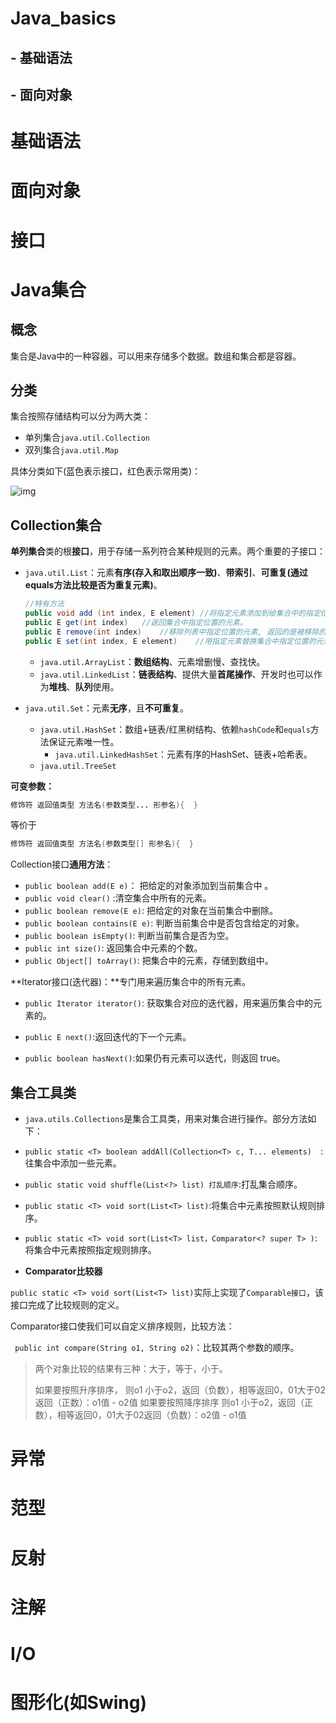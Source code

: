 # Java_basics
## - 基础语法
## - 面向对象

# 基础语法

# 面向对象

# 接口

# Java集合

## 概念

集合是Java中的一种容器，可以用来存储多个数据。数组和集合都是容器。

## 分类

集合按照存储结构可以分为两大类：

- 单列集合`java.util.Collection`
- 双列集合`java.util.Map`

具体分类如下(蓝色表示接口，红色表示常用类)：

![img](https://img2018.cnblogs.com/blog/1480948/201904/1480948-20190418134150126-789384923.png)

## Collection集合

**单列集合**类的根**接口**，用于存储一系列符合某种规则的元素。两个重要的子接口：

- `java.util.List`：元素**有序(存入和取出顺序一致)**、**带索引**、**可重复(通过equals方法比较是否为重复元素)**。

  ```java
  //特有方法
  public void add (int index, E element) //将指定元素添加到给集合中的指定位置上
  public E get(int index)	//返回集合中指定位置的元素。
  public E remove(int index)	//移除列表中指定位置的元素, 返回的是被移除的元素。
  public E set(int index, E element)	//用指定元素替换集合中指定位置的元素,返回值的更新前的元素。  
  ```

  - `java.util.ArrayList`：**数组结构**、元素增删慢、查找快。
  - `java.util.LinkedList`：**链表结构**、提供大量**首尾操作**、开发时也可以作为**堆栈**、**队列**使用。

- `java.util.Set`：元素**无序**，且**不可重复**。

  - `java.util.HashSet`：数组+链表/红黑树结构、依赖`hashCode`和`equals`方法保证元素唯一性。
    - `java.util.LinkedHashSet`：元素有序的HashSet、链表+哈希表。
  - `java.util.TreeSet`



**可变参数：**

```java
修饰符 返回值类型 方法名(参数类型... 形参名){  }
```

等价于

```java
修饰符 返回值类型 方法名(参数类型[] 形参名){  }
```



Collection接口**通用方法**：

* `public boolean add(E e)`：  把给定的对象添加到当前集合中 。
* `public void clear()` :清空集合中所有的元素。
* `public boolean remove(E e)`: 把给定的对象在当前集合中删除。
* `public boolean contains(E e)`: 判断当前集合中是否包含给定的对象。
* `public boolean isEmpty()`: 判断当前集合是否为空。
* `public int size()`: 返回集合中元素的个数。
* `public Object[] toArray()`: 把集合中的元素，存储到数组中。



**Iterator接口(迭代器)：**专门用来遍历集合中的所有元素。

- `public Iterator iterator()`: 获取集合对应的迭代器，用来遍历集合中的元素的。

- `public E next()`:返回迭代的下一个元素。
- `public boolean hasNext()`:如果仍有元素可以迭代，则返回 true。



## 集合工具类

* `java.utils.Collections`是集合工具类，用来对集合进行操作。部分方法如下：

- `public static <T> boolean addAll(Collection<T> c, T... elements)  `:往集合中添加一些元素。
- `public static void shuffle(List<?> list) 打乱顺序`:打乱集合顺序。
- `public static <T> void sort(List<T> list)`:将集合中元素按照默认规则排序。
- `public static <T> void sort(List<T> list，Comparator<? super T> )`:将集合中元素按照指定规则排序。



- **Comparator比较器**

`public static <T> void sort(List<T> list)`实际上实现了`Comparable接口`，该接口完成了比较规则的定义。

Comparator接口使我们可以自定义排序规则，比较方法：

` public int compare(String o1, String o2)`：比较其两个参数的顺序。

> 两个对象比较的结果有三种：大于，等于，小于。
>
> 如果要按照升序排序，
> 则o1 小于o2，返回（负数），相等返回0，01大于02返回（正数）：o1值 - o2值
> 如果要按照降序排序
> 则o1 小于o2，返回（正数），相等返回0，01大于02返回（负数）：o2值 - o1值

# 异常

# 范型

# 反射

# 注解

# I/O

# 图形化(如Swing)
